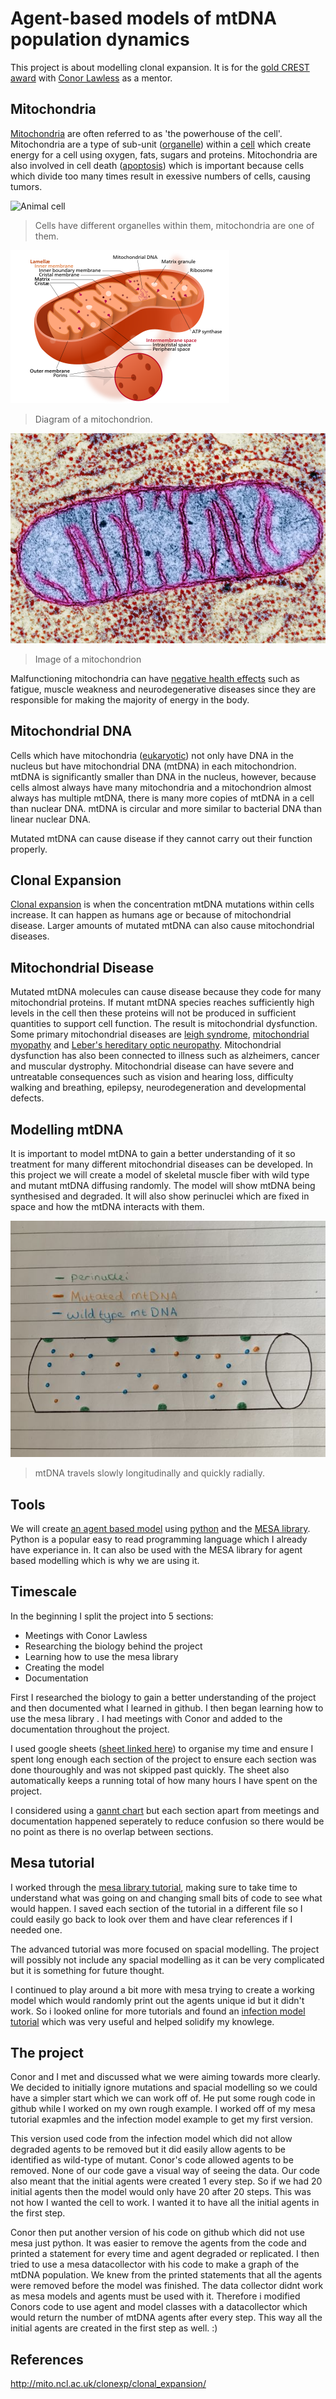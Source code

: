 # Agent-based models of mtDNA population dynamics
This project is about modelling clonal expansion. It is for the [gold CREST award](https://www.crestawards.org/crest-gold) with [Conor Lawless](https://www.ncl.ac.uk/medical-sciences/people/profile/conorlawless.html) as a mentor.

## Mitochondria
[Mitochondria](https://en.wikipedia.org/wiki/Mitochondrion) are often referred to as 'the powerhouse of the cell'. Mitochondria are a type of sub-unit ([organelle](https://en.wikipedia.org/wiki/Organelle)) within a [cell](https://en.wikipedia.org/wiki/Cell_(biology)) which create energy for a cell using oxygen, fats, sugars and proteins. Mitochondria are also involved in cell death ([apoptosis](https://en.wikipedia.org/wiki/Apoptosis)) which is important because cells which divide too many times result in exessive numbers of cells, causing tumors.

![Animal cell](https://upload.wikimedia.org/wikipedia/commons/4/48/Animal_cell_structure_en.svg)

> Cells have different organelles within them, mitochondria are one of them.

![Mitochondria](images/Mitochondrion_structure.png)

> Diagram of a mitochondrion.

![mitochondrion](images/mitochondrion.webp)

> Image of a mitochondrion

Malfunctioning mitochondria can have [negative health effects](https://www.umdf.org/what-is-mitochondrial-disease-2/0) such as fatigue, muscle weakness and neurodegenerative diseases since they are responsible for making the majority of energy in the body.

## Mitochondrial DNA
Cells which have mitochondria ([eukaryotic](https://biologydictionary.net/eukaryotic-cell/)) not only have DNA in the nucleus but have mitochondrial DNA (mtDNA) in each mitochondrion. mtDNA is significantly smaller than DNA in the nucleus, however, because cells almost always have many mitochondria and a mitochondrion almost always has multiple mtDNA, there is many more copies of mtDNA in a cell than nuclear DNA. mtDNA is circular and more similar to bacterial DNA than linear nuclear DNA.

Mutated mtDNA can cause disease if they cannot carry out their function properly.

## Clonal Expansion
[Clonal expansion](https://royalsocietypublishing.org/doi/10.1098/rsob.200061) is when the concentration mtDNA mutations within cells increase. It can happen as humans age or because of mitochondrial disease. Larger amounts of mutated mtDNA can also cause mitochondrial diseases.

## Mitochondrial Disease
Mutated mtDNA molecules can cause disease because they code for many mitochondrial proteins.  If mutant mtDNA species reaches sufficiently high levels in the cell then these proteins will not be produced in sufficient quantities to support cell function. The result is mitochondrial dysfunction. Some primary mitochondrial diseases are [leigh syndrome](https://en.wikipedia.org/wiki/Leigh_syndrome), [mitochondrial myopathy](https://en.wikipedia.org/wiki/Mitochondrial_myopathy) and [Leber's hereditary optic neuropathy](https://en.wikipedia.org/wiki/Leber%27s_hereditary_optic_neuropathy). Mitochondrial dysfunction has also been connected to illness such as alzheimers, cancer and muscular dystrophy. Mitochondrial disease can have severe and untreatable consequences such as vision and hearing loss, difficulty walking and breathing, epilepsy, neurodegeneration and developmental defects.

## Modelling mtDNA
It is important to model mtDNA to gain a better understanding of it so treatment for many different mitochondrial diseases can be developed. In this project we will create a model of skeletal muscle fiber with wild type and mutant mtDNA diffusing randomly. The model will show mtDNA being synthesised and degraded. It will also show perinuclei which are fixed in space and how the mtDNA interacts with them.

![skeletal muscle fiber](images/skeletal_muscle_fiber_d.jpg)
> mtDNA travels slowly longitudinally and quickly radially.

## Tools
We will create [an agent based model](https://en.wikipedia.org/wiki/Agent-based_model) using [python](https://www.python.org/) and the [MESA library](https://mesa.readthedocs.io/en/stable/). Python is a popular easy to read programming language which I already have experiance in. It can also be used with the MESA library for agent based modelling which is why we are using it.

## Timescale

In the beginning I split the project into 5 sections:
- Meetings with Conor Lawless
- Researching the biology behind the project
- Learning how to use the mesa library
- Creating the model
- Documentation

First I researched the biology to gain a better understanding of the project and then documented what I learned in github. I then began learning how to use the mesa library . I had meetings with Conor and added to the documentation throughout the project. 

I used google sheets ([sheet linked here](https://docs.google.com/spreadsheets/d/1H-vyV8cI5vYHMRJBZxGlX5kHtQQPEzIrgFyDWQjZb1U/edit?usp=sharing)) to organise my time and ensure I spent long enough each section of the project to ensure each section was done thouroughly and was not skipped past quickly. The sheet also automatically keeps a running total of how many hours I have spent on the project.

I considered using a [gannt chart](https://en.wikipedia.org/wiki/Gantt_chart) but each section apart from meetings and documentation happened seperately to reduce confusion so there would be no point as there is no overlap between sections.


## Mesa tutorial

I worked through the [mesa library tutorial](https://mesa.readthedocs.io/en/stable/tutorials/intro_tutorial.html), making sure to take time to understand what was going on and changing small bits of code to see what would happen. I saved each section of the tutorial in a different file so I could easily go back to look over them and have clear references if I needed one.

The advanced tutorial was more focused on spacial modelling. The project will possibly not include any spacial modelling as it can be very complicated but it is something for future thought.

I continued to play around a bit more with mesa trying to create a working model which would randomly print out the agents unique id but it didn't work. So i looked online for more tutorials and found an [infection model tutorial](https://dmnfarrell.github.io/bioinformatics/abm-mesa-python) which was very useful and helped solidify my knowlege.


## The project

Conor and I met and discussed what we were aiming towards more clearly. We decided to initially ignore mutations and spacial modelling so we could have a simpler start which we can work off of. He put some rough code in github while I worked on my own rough example. I worked off of my mesa tutorial exapmles and the infection model example to get my first version. 

This version used code from the infection model which did not allow degraded agents to be removed but it did easily allow agents to be identified as wild-type of mutant. Conor's code allowed agents to be removed. None of our code gave a visual way of seeing the data. Our code also meant that the initial agents were created 1 every step. So if we had 20 initial agents then the model would only have 20 after 20 steps. This was not how I wanted the cell to work. I wanted it to have all the initial agents in the first step.

Conor then put another version of his code on github which did not use mesa just python. It was easier to remove the agents from the code and printed a statement for every time and agent degraded or replicated. I then tried to use a mesa datacollector with his code to make a graph of the mtDNA population. We knew from the printed statements that all the agents were removed before the model was finished. The data collector didnt work as mesa models and agents must be used with it. Therefore i modified Conors code to use agent and model classes with a datacollector which would return the number of mtDNA agents after every step. This way all the initial agents are created in the first step as well. :)


## References
http://mito.ncl.ac.uk/clonexp/clonal_expansion/




